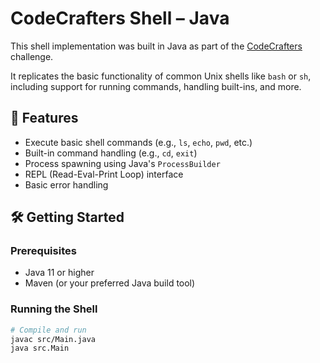 # CodeCrafters Shell – Java

This shell implementation was built in Java as part of the [CodeCrafters](https://codecrafters.io) challenge.

It replicates the basic functionality of common Unix shells like `bash` or `sh`, including support for running commands, handling built-ins, and more.

## 🚀 Features

- Execute basic shell commands (e.g., `ls`, `echo`, `pwd`, etc.)
- Built-in command handling (e.g., `cd`, `exit`)
- Process spawning using Java's `ProcessBuilder`
- REPL (Read-Eval-Print Loop) interface
- Basic error handling

## 🛠️ Getting Started

### Prerequisites

- Java 11 or higher
- Maven (or your preferred Java build tool)

### Running the Shell

```bash
# Compile and run
javac src/Main.java
java src.Main
